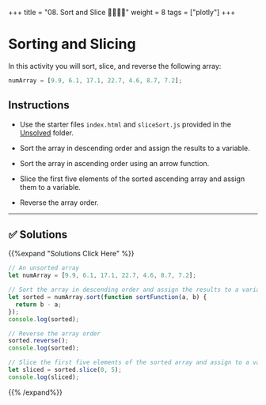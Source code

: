 +++
title = "08.  Sort and Slice 👩‍🎓👨‍🎓"
weight = 8
tags = ["plotly"] 
+++

# Sorting and Slicing

In this activity you will sort, slice, and reverse the following array:

```javascript
numArray = [9.9, 6.1, 17.1, 22.7, 4.6, 8.7, 7.2];
```

## Instructions

* Use the starter files `index.html` and `sliceSort.js` provided in the [Unsolved](Unsolved) folder.

* Sort the array in descending order and assign the results to a variable.

* Sort the array in ascending order using an arrow function.

* Slice the first five elements of the sorted ascending array and assign them to a variable.

* Reverse the array order.

---


## ✅ Solutions
{{%expand "Solutions Click Here" %}}
```js
// An unsorted array
let numArray = [9.9, 6.1, 17.1, 22.7, 4.6, 8.7, 7.2];

// Sort the array in descending order and assign the results to a variable
let sorted = numArray.sort(function sortFunction(a, b) {
  return b - a;
});
console.log(sorted);

// Reverse the array order
sorted.reverse();
console.log(sorted);

// Slice the first five elements of the sorted array and assign to a variable
let sliced = sorted.slice(0, 5);
console.log(sliced);
```
{{% /expand%}}